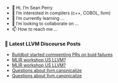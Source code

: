 - 👋 Hi, I’m Sean Perry
- 👀 I’m interested in compilers (c++, COBOL, llvm)
- 🌱 I’m currently learning ...
- 💞️ I’m looking to collaborate on ...
- 📫 How to reach me ...

<!---
s66perry/s66perry is a ✨ special ✨ repository because its `README.md` (this file) appears on your GitHub profile.
You can click the Preview link to take a look at your changes.
--->
### 📕 Latest LLVM Discourse Posts

<!-- DISCOURSE-LLVM:START -->
- [Buildbot started commenting PRs on buid failures](https://discourse.llvm.org/t/buildbot-started-commenting-prs-on-buid-failures/79738#post_8)
- [MLIR workshop US LLVM?](https://discourse.llvm.org/t/mlir-workshop-us-llvm/79819#post_2)
- [MLIR workshop US LLVM?](https://discourse.llvm.org/t/mlir-workshop-us-llvm/79819#post_1)
- [Questions about llvm.canonicalize](https://discourse.llvm.org/t/questions-about-llvm-canonicalize/79378?page=3#post_45)
- [Questions about llvm.canonicalize](https://discourse.llvm.org/t/questions-about-llvm-canonicalize/79378?page=3#post_44)
<!-- DISCOURSE-LLVM:END -->
